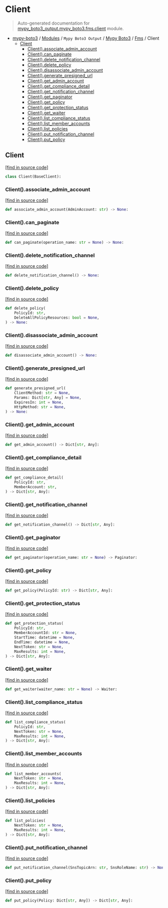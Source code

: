 # Client

> Auto-generated documentation for [mypy_boto3_output.mypy_boto3.fms.client](https://github.com/vemel/mypy_boto3/blob/master/mypy_boto3_output/mypy_boto3/fms/client.py) module.

- [mypy-boto3](../../../README.md#mypy_boto3) / [Modules](../../../MODULES.md#mypy-boto3-modules) / `Mypy Boto3 Output` / [Mypy Boto3](../index.md#mypy-boto3) / [Fms](index.md#fms) / Client
    - [Client](#client)
        - [Client().associate_admin_account](#clientassociate_admin_account)
        - [Client().can_paginate](#clientcan_paginate)
        - [Client().delete_notification_channel](#clientdelete_notification_channel)
        - [Client().delete_policy](#clientdelete_policy)
        - [Client().disassociate_admin_account](#clientdisassociate_admin_account)
        - [Client().generate_presigned_url](#clientgenerate_presigned_url)
        - [Client().get_admin_account](#clientget_admin_account)
        - [Client().get_compliance_detail](#clientget_compliance_detail)
        - [Client().get_notification_channel](#clientget_notification_channel)
        - [Client().get_paginator](#clientget_paginator)
        - [Client().get_policy](#clientget_policy)
        - [Client().get_protection_status](#clientget_protection_status)
        - [Client().get_waiter](#clientget_waiter)
        - [Client().list_compliance_status](#clientlist_compliance_status)
        - [Client().list_member_accounts](#clientlist_member_accounts)
        - [Client().list_policies](#clientlist_policies)
        - [Client().put_notification_channel](#clientput_notification_channel)
        - [Client().put_policy](#clientput_policy)

## Client

[[find in source code]](https://github.com/vemel/mypy_boto3/blob/master/mypy_boto3_output/mypy_boto3/fms/client.py#L12)

```python
class Client(BaseClient):
```

### Client().associate_admin_account

[[find in source code]](https://github.com/vemel/mypy_boto3/blob/master/mypy_boto3_output/mypy_boto3/fms/client.py#L15)

```python
def associate_admin_account(AdminAccount: str) -> None:
```

### Client().can_paginate

[[find in source code]](https://github.com/vemel/mypy_boto3/blob/master/mypy_boto3_output/mypy_boto3/fms/client.py#L19)

```python
def can_paginate(operation_name: str = None) -> None:
```

### Client().delete_notification_channel

[[find in source code]](https://github.com/vemel/mypy_boto3/blob/master/mypy_boto3_output/mypy_boto3/fms/client.py#L23)

```python
def delete_notification_channel() -> None:
```

### Client().delete_policy

[[find in source code]](https://github.com/vemel/mypy_boto3/blob/master/mypy_boto3_output/mypy_boto3/fms/client.py#L27)

```python
def delete_policy(
    PolicyId: str,
    DeleteAllPolicyResources: bool = None,
) -> None:
```

### Client().disassociate_admin_account

[[find in source code]](https://github.com/vemel/mypy_boto3/blob/master/mypy_boto3_output/mypy_boto3/fms/client.py#L33)

```python
def disassociate_admin_account() -> None:
```

### Client().generate_presigned_url

[[find in source code]](https://github.com/vemel/mypy_boto3/blob/master/mypy_boto3_output/mypy_boto3/fms/client.py#L37)

```python
def generate_presigned_url(
    ClientMethod: str = None,
    Params: Dict[str, Any] = None,
    ExpiresIn: int = None,
    HttpMethod: str = None,
) -> None:
```

### Client().get_admin_account

[[find in source code]](https://github.com/vemel/mypy_boto3/blob/master/mypy_boto3_output/mypy_boto3/fms/client.py#L47)

```python
def get_admin_account() -> Dict[str, Any]:
```

### Client().get_compliance_detail

[[find in source code]](https://github.com/vemel/mypy_boto3/blob/master/mypy_boto3_output/mypy_boto3/fms/client.py#L51)

```python
def get_compliance_detail(
    PolicyId: str,
    MemberAccount: str,
) -> Dict[str, Any]:
```

### Client().get_notification_channel

[[find in source code]](https://github.com/vemel/mypy_boto3/blob/master/mypy_boto3_output/mypy_boto3/fms/client.py#L57)

```python
def get_notification_channel() -> Dict[str, Any]:
```

### Client().get_paginator

[[find in source code]](https://github.com/vemel/mypy_boto3/blob/master/mypy_boto3_output/mypy_boto3/fms/client.py#L61)

```python
def get_paginator(operation_name: str = None) -> Paginator:
```

### Client().get_policy

[[find in source code]](https://github.com/vemel/mypy_boto3/blob/master/mypy_boto3_output/mypy_boto3/fms/client.py#L65)

```python
def get_policy(PolicyId: str) -> Dict[str, Any]:
```

### Client().get_protection_status

[[find in source code]](https://github.com/vemel/mypy_boto3/blob/master/mypy_boto3_output/mypy_boto3/fms/client.py#L69)

```python
def get_protection_status(
    PolicyId: str,
    MemberAccountId: str = None,
    StartTime: datetime = None,
    EndTime: datetime = None,
    NextToken: str = None,
    MaxResults: int = None,
) -> Dict[str, Any]:
```

### Client().get_waiter

[[find in source code]](https://github.com/vemel/mypy_boto3/blob/master/mypy_boto3_output/mypy_boto3/fms/client.py#L81)

```python
def get_waiter(waiter_name: str = None) -> Waiter:
```

### Client().list_compliance_status

[[find in source code]](https://github.com/vemel/mypy_boto3/blob/master/mypy_boto3_output/mypy_boto3/fms/client.py#L85)

```python
def list_compliance_status(
    PolicyId: str,
    NextToken: str = None,
    MaxResults: int = None,
) -> Dict[str, Any]:
```

### Client().list_member_accounts

[[find in source code]](https://github.com/vemel/mypy_boto3/blob/master/mypy_boto3_output/mypy_boto3/fms/client.py#L91)

```python
def list_member_accounts(
    NextToken: str = None,
    MaxResults: int = None,
) -> Dict[str, Any]:
```

### Client().list_policies

[[find in source code]](https://github.com/vemel/mypy_boto3/blob/master/mypy_boto3_output/mypy_boto3/fms/client.py#L97)

```python
def list_policies(
    NextToken: str = None,
    MaxResults: int = None,
) -> Dict[str, Any]:
```

### Client().put_notification_channel

[[find in source code]](https://github.com/vemel/mypy_boto3/blob/master/mypy_boto3_output/mypy_boto3/fms/client.py#L103)

```python
def put_notification_channel(SnsTopicArn: str, SnsRoleName: str) -> None:
```

### Client().put_policy

[[find in source code]](https://github.com/vemel/mypy_boto3/blob/master/mypy_boto3_output/mypy_boto3/fms/client.py#L107)

```python
def put_policy(Policy: Dict[str, Any]) -> Dict[str, Any]:
```
